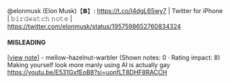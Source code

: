 @elonmusk (Elon Musk)【𝗕】: https://t.co/I4dgL65wy7 | Twitter for iPhone | 𝚋𝚒𝚛𝚍𝚠𝚊𝚝𝚌𝚑 𝚗𝚘𝚝𝚎 | https://twitter.com/elonmusk/status/1957598652760834324

#### MISLEADING

[[view note]](https://x.com/i/birdwatch/n/1957931942130974866) - mellow-hazelnut-warbler (Shown notes: 0 · Rating impact: 8)\
Making yourself look more manly using AI is actually gay  https://youtu.be/E531GxfEoB8?si=uonfLT8DHF8RACCH
